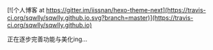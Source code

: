 
[![个人博客 at https://gitter.im/iissnan/hexo-theme-next](https://travis-ci.org/sqwlly/sqwlly.github.io.svg?branch=master)](https://travis-ci.org/sqwlly/sqwlly.github.io)

正在逐步完善功能与美化ing...
